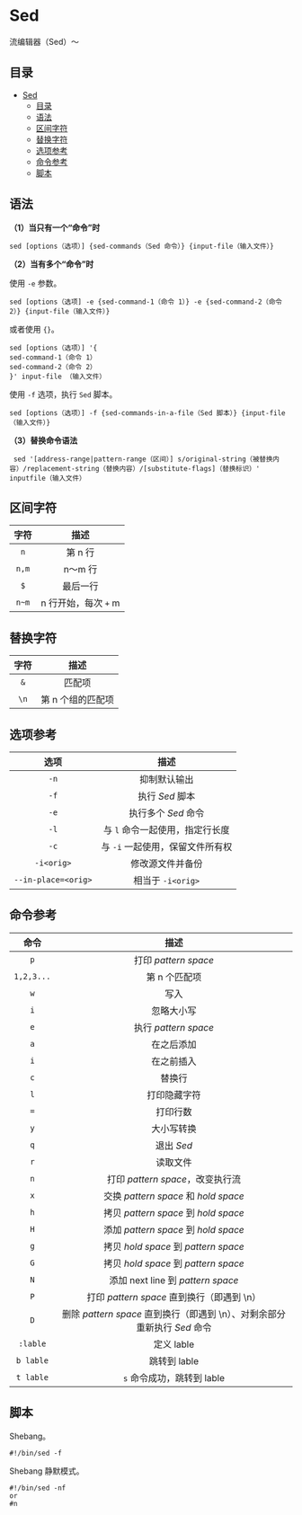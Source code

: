 # Sed

流编辑器（Sed）～

## 目录

   * [Sed](#sed)
      * [目录](#目录)
      * [语法](#语法)
      * [区间字符](#区间字符)
      * [替换字符](#替换字符)
      * [选项参考](#选项参考)
      * [命令参考](#命令参考)
      * [脚本](#脚本)

## 语法

**（1）当只有一个“命令”时**

``` shell
sed [options（选项）] {sed-commands（Sed 命令）} {input-file（输入文件）}
```

**（2）当有多个“命令”时**

使用  `-e` 参数。

``` shell
sed [options（选项] -e {sed-command-1（命令 1）} -e {sed-command-2（命令 2）} {input-file（输入文件）}
```

或者使用 `{}`。

``` shell
sed [options（选项）] '{
sed-command-1（命令 1）
sed-command-2（命令 2）
}' input-file （输入文件）
```

使用 `-f` 选项，执行 `Sed` 脚本。

``` shell
sed [options（选项）] -f {sed-commands-in-a-file（Sed 脚本）} {input-file（输入文件）}
```

**（3）替换命令语法**

``` shell
 sed '[address-range|pattern-range（区间）] s/original-string（被替换内容）/replacement-string（替换内容）/[substitute-flags]（替换标识）' inputfile（输入文件）
```

## 区间字符

| 字符  |         描述         |
| :---: | :------------------: |
|  `n`  |       第 n 行        |
| `n,m` |       n～m 行        |
|  `$`  |       最后一行       |
| `n~m` | n 行开始，每次 `+` m |

## 替换字符

| 字符 |       描述        |
| :--: | :---------------: |
| `&`  |      匹配项       |
| `\n` | 第 n 个组的匹配项 |

## 选项参考

|        选项         |               描述               |
| :-----------------: | :------------------------------: |
|        `-n`         |           抑制默认输出           |
|        `-f`         |         执行 *Sed* 脚本          |
|        `-e`         |       执行多个 *Sed* 命令        |
|        `-l`         | 与 `l` 命令一起使用，指定行长度  |
|        `-c`         | 与 `-i` 一起使用，保留文件所有权 |
|     `-i<orig>`      |         修改源文件并备份         |
| `--in-place=<orig>` |        相当于 `-i<orig>`         |

## 命令参考

|    命令    |                             描述                             |
| :--------: | :----------------------------------------------------------: |
|    `p`     |                     打印 *pattern space*                     |
| `1,2,3...` |                        第 n 个匹配项                         |
|    `w`     |                             写入                             |
|    `i`     |                          忽略大小写                          |
|    `e`     |                     执行 *pattern space*                     |
|    `a`     |                          在之后添加                          |
|    `i`     |                          在之前插入                          |
|    `c`     |                            替换行                            |
|    `l`     |                         打印隐藏字符                         |
|    `=`     |                           打印行数                           |
|    `y`     |                          大小写转换                          |
|    `q`     |                          退出 *Sed*                          |
|    `r`     |                           读取文件                           |
|    `n`     |               打印 *pattern space*，改变执行流               |
|    `x`     |             交换 *pattern space* 和 *hold space*             |
|    `h`     |             拷贝 *pattern space* 到 *hold space*             |
|    `H`     |             添加 *pattern space* 到 *hold space*             |
|    `g`     |             拷贝 *hold space* 到 *pattern space*             |
|    `G`     |             拷贝 *hold space* 到 *pattern space*             |
|    `N`     |              添加 next line 到 *pattern space*               |
|    `P`     |          打印 *pattern space* 直到换行（即遇到 \n）          |
|    `D`     | 删除 *pattern space* 直到换行（即遇到 \n）、对剩余部分重新执行 *Sed* 命令 |
|  `:lable`  |                          定义 lable                          |
| `b lable`  |                         跳转到 lable                         |
| `t lable`  |                  `s` 命令成功，跳转到 lable                  |


## 脚本

Shebang。

``` shell
#!/bin/sed -f
```

Shebang 静默模式。

``` shell
#!/bin/sed -nf
or
#n
```

